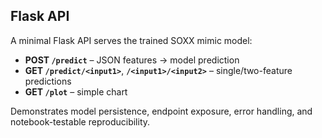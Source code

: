 ## Flask API

A minimal Flask API serves the trained SOXX mimic model:

- **POST `/predict`** – JSON features → model prediction  
- **GET `/predict/<input1>`**, **`/<input1>/<input2>`** – single/two-feature predictions  
- **GET `/plot`** – simple chart  

Demonstrates model persistence, endpoint exposure, error handling, and notebook-testable reproducibility.
